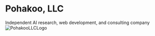 # Pohakoo, LLC
Independent AI research, web development, and consulting company
![PohakooLLCLogo](https://github.com/user-attachments/assets/fa7d4885-e10e-4833-aaef-6d5ebe6cda25)
